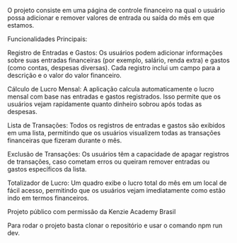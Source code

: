 O projeto consiste em uma página de controle financeiro na qual o usuário possa adicionar e remover valores de entrada ou saída do mês em que estamos.

Funcionalidades Principais:

Registro de Entradas e Gastos: Os usuários podem adicionar informações sobre suas entradas financeiras (por exemplo, salário, renda extra) e gastos (como contas, despesas diversas). Cada registro inclui um campo para a descrição e o valor do valor financeiro.

Cálculo de Lucro Mensal: A aplicação calcula automaticamente o lucro mensal com base nas entradas e gastos registrados. Isso permite que os usuários vejam rapidamente quanto dinheiro sobrou após todas as despesas.

Lista de Transações: Todos os registros de entradas e gastos são exibidos em uma lista, permitindo que os usuários visualizem todas as transações financeiras que fizeram durante o mês.

Exclusão de Transações: Os usuários têm a capacidade de apagar registros de transações, caso cometam erros ou queiram remover entradas ou gastos específicos da lista.

Totalizador de Lucro: Um quadro exibe o lucro total do mês em um local de fácil acesso, permitindo que os usuários vejam imediatamente como estão indo em termos financeiros.

Projeto público com permissão da Kenzie Academy Brasil

Para rodar o projeto basta clonar o repositório e usar o comando npm run dev.

